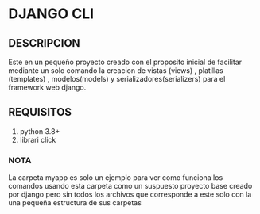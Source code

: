 # DJANGO CLI

## DESCRIPCION

Este en un pequeño proyecto creado con el proposito inicial de facilitar mediante un solo comando la creacion de vistas (views) , platillas (templates) , modelos(models) y serializadores(serializers) para el framework web django.

## REQUISITOS

1. python 3.8+
2. librari click

### NOTA

La carpeta myapp es solo un ejemplo para ver como funciona los comandos usando esta carpeta como un suspuesto proyecto base creado por django pero sin todos los archivos que corresponde a este solo con la una pequeña estructura de sus carpetas
